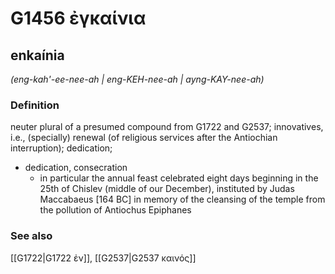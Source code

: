 # G1456 ἐγκαίνια

## enkaínia

_(eng-kah'-ee-nee-ah | eng-KEH-nee-ah | ayng-KAY-nee-ah)_

### Definition

neuter plural of a presumed compound from G1722 and G2537; innovatives, i.e., (specially) renewal (of religious services after the Antiochian interruption); dedication; 

- dedication, consecration
  - in particular the annual feast celebrated eight days beginning in the 25th of Chislev (middle of our December), instituted by Judas Maccabaeus [164 BC] in memory of the cleansing of the temple from the pollution of Antiochus Epiphanes

### See also

[[G1722|G1722 ἐν]], [[G2537|G2537 καινός]]

